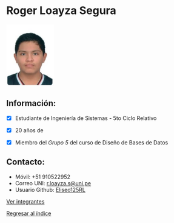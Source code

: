 # Roger Loayza Segura

<img src="RogerLoayzaSegura.jpeg" alt="Roger Loayza" style="width: 25%; height: auto;" />

 ## **Información:**
- [x] Estudiante de Ingeniería de Sistemas - 5to Ciclo Relativo
- [x] 20 años de 
- [x] Miembro del *Grupo 5* del curso de Diseño de Bases de Datos


 ## **Contacto:**

  * Móvil: +51 910522952
  * Correo UNI: r.loayza.s@uni.pe
  * Usuario Github: [Eliseo125RL](https://github.com/Eliseo125RL)

[Ver integrantes](../Integrantes.md)

[Regresar al índice](../../README.md)
